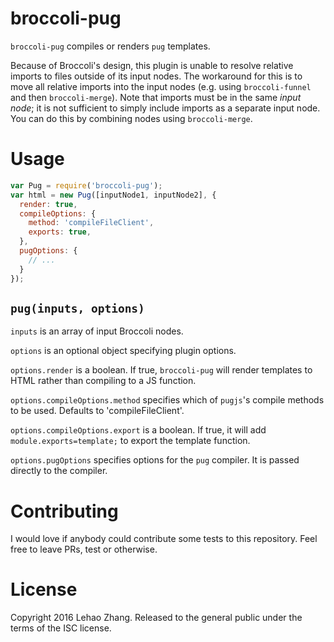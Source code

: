 # broccoli-pug

`broccoli-pug` compiles or renders `pug` templates.

Because of Broccoli's design, this plugin is unable to resolve relative
imports to files outside of its input nodes. The workaround for this is to move
all relative imports into the input nodes (e.g. using `broccoli-funnel` and then
`broccoli-merge`). Note that imports must be in the same _input node_; it is not
sufficient to simply include imports as a separate input node. You can do this
by combining nodes using `broccoli-merge`.

# Usage
```js
var Pug = require('broccoli-pug');
var html = new Pug([inputNode1, inputNode2], {
  render: true,
  compileOptions: {
    method: 'compileFileClient',
    exports: true,
  },
  pugOptions: {
    // ...
  }
});
```

## `pug(inputs, options)`
`inputs` is an array of input Broccoli nodes.

`options` is an optional object specifying plugin options.

`options.render` is a boolean. If true, `broccoli-pug` will render templates to
HTML rather than compiling to a JS function.

`options.compileOptions.method` specifies which of `pugjs`'s compile methods to be used. Defaults to 'compileFileClient'.

`options.compileOptions.export` is a boolean. If true, it will add `module.exports=template;` to export the template function.

`options.pugOptions` specifies options for the `pug` compiler. It is passed
directly to the compiler.

# Contributing
I would love if anybody could contribute some tests to this repository. Feel free
to leave PRs, test or otherwise.

# License
Copyright 2016 Lehao Zhang. Released to the general public under the terms of
the ISC license.
